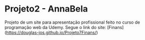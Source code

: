 # Projeto2 - AnnaBela
 Projeto de um site para apresentação profissional feito no curso de programação web da Udemy.
 Segue o link do site: [Finans] (https://douglas-jos.github.io/Projeto7Finans/)
